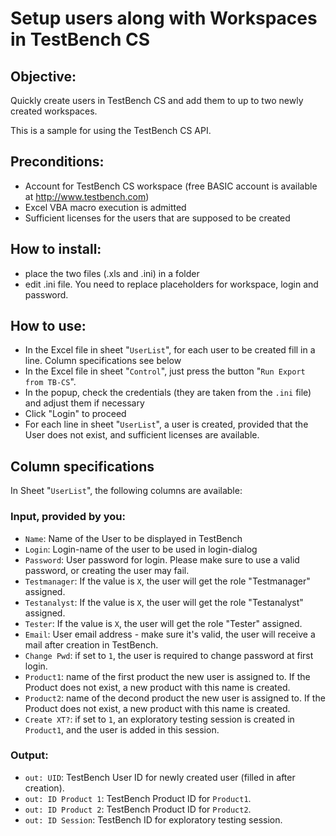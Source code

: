 # Setup users along with Workspaces in TestBench CS

## Objective:
Quickly create users in TestBench CS and add them to up to two newly created workspaces.

This is a sample for using the TestBench CS API.

## Preconditions:
* Account for TestBench CS  workspace (free BASIC account is available at http://www.testbench.com)
* Excel VBA macro execution is admitted
* Sufficient licenses for the users that are supposed to be created

## How to install:
* place the two files (.xls and .ini) in a folder
* edit .ini file. You need to replace placeholders for workspace, login and password.

## How to use:
* In the Excel file in sheet "`UserList`", for each user to be created fill in a line. Column specifications see below 
* In the Excel file in sheet "`Control`", just press the button "`Run Export from TB-CS`".
* In the popup, check the credentials (they are taken from the `.ini` file) and adjust them if necessary
* Click "Login" to proceed
* For each line in sheet "`UserList`", a user is created, provided that the User does not exist, and sufficient licenses are available.

## Column specifications
In Sheet  "`UserList`", the following columns are available:

### Input, provided by you:

* `Name`: Name of the User to be displayed in TestBench
* `Login`: Login-name of the user to be used in login-dialog
* `Password`: User password for login. Please make sure to use a valid password, or creating the user may fail.
* `Testmanager`: If the value is `X`, the user will get the role "Testmanager" assigned.
* `Testanalyst`: If the value is `X`, the user will get the role "Testanalyst" assigned.
* `Tester`: If the value is `X`, the user will get the role "Tester" assigned.
* `Email`: User email address - make sure it's valid, the user will receive a mail after creation in TestBench.
* `Change Pwd`: if set to `1`, the user is required to change password at first login.
* `Product1`: name of the first product the new user is assigned to. If the Product does not exist, a new product with this name is created.
* `Product2`: name of the decond product the new user is assigned to. If the Product does not exist, a new product with this name is created.
* `Create XT?`: if set to `1`, an exploratory testing session is created in `Product1`, and the user is added in this session.


### Output:
* `out: UID`: TestBench User ID for newly created user (filled in after creation).
* `out: ID Product 1`: TestBench Product ID for `Product1`.
* `out: ID Product 2`: TestBench Product ID for `Product2`.
* `out: ID Session`: TestBench ID for exploratory testing session.


